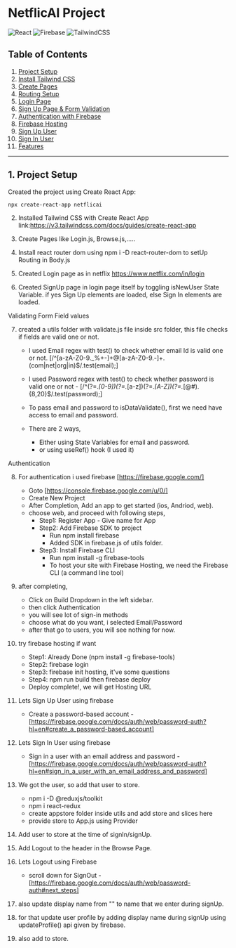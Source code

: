 # NetflicAI Project

![React](https://img.shields.io/badge/React-17.0.2-blue)
![Firebase](https://img.shields.io/badge/Firebase-Auth-yellow)
![TailwindCSS](https://img.shields.io/badge/TailwindCSS-v3-green)

## Table of Contents
1. [Project Setup](#1-project-setup)
2. [Install Tailwind CSS](#2-install-tailwind-css)
3. [Create Pages](#3-create-pages)
4. [Routing Setup](#4-routing-setup)
5. [Login Page](#5-login-page)
6. [Sign Up Page & Form Validation](#6-sign-up-page--form-validation)
7. [Authentication with Firebase](#7-authentication-with-firebase)
8. [Firebase Hosting](#8-firebase-hosting-optional)
9. [Sign Up User](#9-sign-up-user-firebase)
10. [Sign In User](#10-sign-in-user-firebase)
11. [Features](#features)

---

## 1. Project Setup
Created the project using Create React App:

```bash
npx create-react-app netflicai
```
2. Installed Tailwind CSS with Create React App link:https://v3.tailwindcss.com/docs/guides/create-react-app

3. Create Pages like Login.js, Browse.js,.....

4. Install react router dom using npm i -D react-router-dom to setUp Routing in Body.js 

5. Created Login page as in netflix https://www.netflix.com/in/login

6. Created SignUp page in login page itself by toggling isNewUser State Variable.
if yes Sign Up elements are loaded,
else Sign In elements are loaded.

Validating Form Field values

7. created a utils folder with validate.js file inside src folder, this file checks if fields are valid one or not.

    -  I used Email regex with test() to check whether email Id is valid one or not. [/^[a-zA-Z0-9._%+-]+@[a-zA-Z0-9.-]+\.(com|net|org|in)$/.test(email);]

    - I used Password regex with test() to check whether password is valid one or not - [/^(?=.*[0-9])(?=.*[a-z])(?=.*[A-Z])(?=.*[@#$%^&-+=()])(?=\S+$).{8,20}$/.test(password);]

    -  To pass email and password to isDataValidate(), first we need have access to email and password.
    
    -  There are 2 ways,

        - Either using State Variables for email and password.
        -  or using useRef() hook (I used it)

Authentication 

8. For authentication i used firebase [https://firebase.google.com/]
    - Goto [https://console.firebase.google.com/u/0/]
    - Create New Project
    - After Completion, Add an app to get started (ios, Andriod, web).
    - choose web, and proceed with following steps,
        - Step1: Register App - Give name for App
        - Step2: Add Firebase SDK to project 
            - Run npm install firebase
            - Added SDK in firebase.js of utils folder.
        - Step3: Install Firebase CLI 
            - Run npm install -g firebase-tools
            - To host your site with Firebase Hosting, we need the Firebase CLI (a command line tool)

 9. after completing,
    - Click on Build Dropdown in the left sidebar.
    - then click Authentication
    - you will see lot of sign-in methods
    - choose what do you want, i selected Email/Password
    - after that go to users,  you will see nothing for now.

10. try firebase hosting if want
    - Step1: Already Done (npm install -g firebase-tools)
    - Step2: firebase login
    - Step3: firebase init hosting, it've some questions
    - Step4: npm run build then firebase deploy
    - Deploy complete!, we will get Hosting URL


11. Lets Sign Up User using firebase
    - Create a password-based account - [https://firebase.google.com/docs/auth/web/password-auth?hl=en#create_a_password-based_account]

12. Lets Sign In User using firebase 
    - Sign in a user with an email address and password - [https://firebase.google.com/docs/auth/web/password-auth?hl=en#sign_in_a_user_with_an_email_address_and_password]


13. We got the user, so add that user to store.
    - npm i -D @reduxjs/toolkit 
    - npm i react-redux
    - create appstore folder inside utils and add store and slices here
    - provide store to App.js using Provider

14. Add user to store at the time of signIn/signUp.
15. Add Logout to the header in the Browse Page.
16. Lets Logout using Firebase 
    - scroll down for SignOut - [https://firebase.google.com/docs/auth/web/password-auth#next_steps]

17. also update display name from "" to name that we enter during signUp.
18. for that update user profile by adding display name during signUp using updateProfile() api given by firebase.
19. also add to store. 